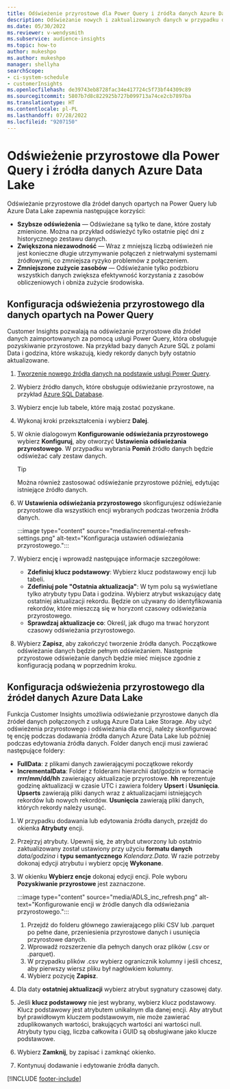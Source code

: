 ```yaml
---
title: Odświeżenie przyrostowe dla Power Query i źródła danych Azure Data Lake
description: Odświeżanie nowych i zaktualizowanych danych w przypadku dużych źródeł danych opartych na Power Query lub źródłach danych Azure data lake.
ms.date: 05/30/2022
ms.reviewer: v-wendysmith
ms.subservice: audience-insights
ms.topic: how-to
author: mukeshpo
ms.author: mukeshpo
manager: shellyha
searchScope:
- ci-system-schedule
- customerInsights
ms.openlocfilehash: de39743eb8728fac34e417724c5f73bf44309c89
ms.sourcegitcommit: 5807b7d8c822925b727b099713a74ce2cb7897ba
ms.translationtype: HT
ms.contentlocale: pl-PL
ms.lasthandoff: 07/28/2022
ms.locfileid: "9207150"
---
```

# <a name="incremental-refresh-for-power-query-and-azure-data-lake-data-sources"></a>Odświeżenie przyrostowe dla Power Query i źródła danych Azure Data Lake

Odświeżanie przyrostowe dla źródeł danych opartych na Power Query lub Azure Data Lake zapewnia następujące korzyści:

- **Szybsze odświeżenia** — Odświeżane są tylko te dane, które zostały zmienione. Można na przykład odświeżyć tylko ostatnie pięć dni z historycznego zestawu danych.
- **Zwiększona niezawodność** — Wraz z mniejszą liczbą odświeżeń nie jest konieczne długie utrzymywanie połączeń z nietrwałymi systemami źródłowymi, co zmniejsza ryzyko problemów z połączeniem.
- **Zmniejszone zużycie zasobów** — Odświeżanie tylko podzbioru wszystkich danych zwiększa efektywność korzystania z zasobów obliczeniowych i obniża zużycie środowiska.

## <a name="configure-incremental-refresh-for-data-sources-based-on-power-query"></a>Konfiguracja odświeżenia przyrostowego dla danych opartych na Power Query

Customer Insights pozwalają na odświeżanie przyrostowe dla źródeł danych zaimportowanych za pomocą usługi Power Query, która obsługuje pozyskiwanie przyrostowe. Na przykład bazy danych Azure SQL z polami Data i godzina, które wskazują, kiedy rekordy danych były ostatnio aktualizowane.

1. [Tworzenie nowego źródła danych na podstawie usługi Power Query](connect-power-query.md).

1. Wybierz źródło danych, które obsługuje odświeżanie przyrostowe, na przykład [Azure SQL Database](/power-query/connectors/azuresqldatabase).

1. Wybierz encje lub tabele, które mają zostać pozyskane.

1. Wykonaj kroki przekształcenia i wybierz **Dalej**.

1. W oknie dialogowym **Konfigurowanie odświeżania przyrostowego** wybierz **Konfiguruj**, aby otworzyć **Ustawienia odświeżania przyrostowego**. W przypadku wybrania **Pomiń** źródło danych będzie odświeżać cały zestaw danych.
   > [!TIP]
   > Można również zastosować odświeżanie przyrostowe później, edytując istniejące źródło danych.

1. W **Ustawienia odświeżania przyrostowego** skonfigurujesz odświeżanie przyrostowe dla wszystkich encji wybranych podczas tworzenia źródła danych.

   :::image type="content" source="media/incremental-refresh-settings.png" alt-text="Konfiguracja ustawień odświeżania przyrostowego.":::

1. Wybierz encję i wprowadź następujące informacje szczegółowe:

   - **Zdefiniuj klucz podstawowy**: Wybierz klucz podstawowy encji lub tabeli.
   - **Zdefiniuj pole "Ostatnia aktualizacja"**: W tym polu są wyświetlane tylko atrybuty typu Data i godzina. Wybierz atrybut wskazujący datę ostatniej aktualizacji rekordu. Będzie on używany do identyfikowania rekordów, które mieszczą się w horyzont czasowy odświeżania przyrostowego.
   - **Sprawdzaj aktualizacje co**: Określ, jak długo ma trwać horyzont czasowy odświeżania przyrostowego.

1. Wybierz **Zapisz**, aby zakończyć tworzenie źródła danych. Początkowe odświeżanie danych będzie pełnym odświeżaniem. Następnie przyrostowe odświeżanie danych będzie mieć miejsce zgodnie z konfiguracją podaną w poprzednim kroku.

## <a name="configure-incremental-refresh-for-azure-data-lake-data-sources"></a>Konfiguracja odświeżenia przyrostowego dla źródeł danych Azure Data Lake

Funkcja Customer Insights umożliwia odświeżanie przyrostowe danych dla źródeł danych połączonych z usługą Azure Data Lake Storage. Aby użyć odświeżenia przyrostowego i odświeżania dla encji, należy skonfigurować tę encję podczas dodawania źródła danych Azure Data Lake lub później podczas edytowania źródła danych. Folder danych encji musi zawierać następujące foldery:

- **FullData**: z plikami danych zawierającymi początkowe rekordy
- **IncrementalData**: Folder z folderami hierarchii dat/godzin w formacie **rrrr/mm/dd/hh** zawierający aktualizacje przyrostowe. **hh** reprezentuje godzinę aktualizacji w czasie UTC i zawiera foldery **Upsert** i **Usunięcia**. **Upserts** zawierają pliki danych wraz z aktualizacjami istniejących rekordów lub nowych rekordów. **Usunięcia** zawierają pliki danych, których rekordy należy usunąć.

1. W przypadku dodawania lub edytowania źródła danych, przejdź do okienka **Atrybuty** encji.

1. Przejrzyj atrybuty. Upewnij się, że atrybut utworzony lub ostatnio zaktualizowany został ustawiony przy użyciu **formatu danych** *data/godzina* i **typu semantycznego** *Kalendarz.Data*. W razie potrzeby dokonaj edycji atrybutu i wybierz opcję **Wykonane**.

1. W okienku **Wybierz encje** dokonaj edycji encji. Pole wyboru **Pozyskiwanie przyrostowe** jest zaznaczone.

   :::image type="content" source="media/ADLS_inc_refresh.png" alt-text="Konfigurowanie encji w źródle danych dla odświeżania przyrostowego.":::

   1. Przejdź do folderu głównego zawierającego pliki CSV lub .parquet po pełne dane, przeniesienia przyrostowe danych i usunięcia przyrostowe danych.
   1. Wprowadź rozszerzenie dla pełnych danych oraz plików (\.csv or \.parquet).
   1. W przypadku plików .csv wybierz ogranicznik kolumny i jeśli chcesz, aby pierwszy wiersz pliku był nagłówkiem kolumny.
   1. Wybierz pozycję **Zapisz**.

1. Dla daty **ostatniej aktualizacji** wybierz atrybut sygnatury czasowej daty.

1. Jeśli **klucz podstawowy** nie jest wybrany, wybierz klucz podstawowy. Klucz podstawowy jest atrybutem unikalnym dla danej encji. Aby atrybut był prawidłowym kluczem podstawowym, nie może zawierać zduplikowanych wartości, brakujących wartości ani wartości null. Atrybuty typu ciąg, liczba całkowita i GUID są obsługiwane jako klucze podstawowe.

1. Wybierz **Zamknij**, by zapisać i zamknąć okienko.

1. Kontynuuj dodawanie i edytowanie źródła danych.

[!INCLUDE [footer-include](includes/footer-banner.md)]
